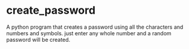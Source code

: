 # create_password

A python program that creates a password using all the characters and numbers and symbols.
just enter any whole number and a random password will be created.
